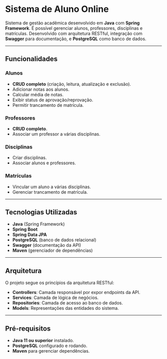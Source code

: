 # Sistema de Aluno Online

Sistema de gestão acadêmica desenvolvido em **Java** com **Spring Framework**. É possível gerenciar alunos, professores, disciplinas e matrículas. Desenvolvido com arquitetura RESTful, integração com **Swagger** para documentação, e **PostgreSQL** como banco de dados.

---

## Funcionalidades

### Alunos
- **CRUD completo** (criação, leitura, atualização e exclusão).
- Adicionar notas aos alunos.
- Calcular média de notas.
- Exibir status de aprovação/reprovação.
- Permitir trancamento de matrícula.

### Professores
- **CRUD completo**.
- Associar um professor a várias disciplinas.

### Disciplinas
- Criar disciplinas.
- Associar alunos e professores.

### Matrículas
- Vincular um aluno a várias disciplinas.
- Gerenciar trancamento de matrícula.

---

## Tecnologias Utilizadas

- **Java** (Spring Framework)
- **Spring Boot**
- **Spring Data JPA**
- **PostgreSQL** (banco de dados relacional)
- **Swagger** (documentação da API)
- **Maven** (gerenciador de dependências)

---

## Arquitetura

O projeto segue os princípios da arquitetura RESTful:
- **Controllers**: Camada responsável por expor endpoints da API.
- **Services**: Camada de lógica de negócios.
- **Repositories**: Camada de acesso ao banco de dados.
- **Models**: Representações das entidades do sistema.

---

## Pré-requisitos

- **Java 11 ou superior** instalado.
- **PostgreSQL** configurado e rodando.
- **Maven** para gerenciar dependências.
